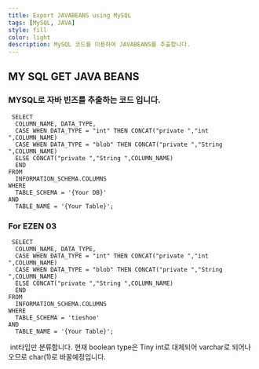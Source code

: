 ```yaml
---
title: Export JAVABEANS using MySQL
tags: [MySQL, JAVA]
style: fill
color: light
description: MySQL 코드를 이용하여 JAVABEANS를 추출합니다.
---
```


## MY SQL GET JAVA BEANS



### MYSQL로 자바 빈즈를 추출하는 코드 입니다.

```mysql
 SELECT
  COLUMN_NAME, DATA_TYPE,
  CASE WHEN DATA_TYPE = "int" THEN CONCAT("private ","int ",COLUMN_NAME) 
  CASE WHEN DATA_TYPE = "blob" THEN CONCAT("private ","String ",COLUMN_NAME) 
  ELSE CONCAT("private ","String ",COLUMN_NAME) 
  END
FROM
  INFORMATION_SCHEMA.COLUMNS 
WHERE
  TABLE_SCHEMA = '{Your DB}'
AND
  TABLE_NAME = '{Your Table}';
```

### For EZEN 03
```mysql
 SELECT
  COLUMN_NAME, DATA_TYPE,
  CASE WHEN DATA_TYPE = "int" THEN CONCAT("private ","int ",COLUMN_NAME) 
  CASE WHEN DATA_TYPE = "blob" THEN CONCAT("private ","String ",COLUMN_NAME) 
  ELSE CONCAT("private ","String ",COLUMN_NAME) 
  END
FROM
  INFORMATION_SCHEMA.COLUMNS 
WHERE
  TABLE_SCHEMA = 'tieshoe'
AND
  TABLE_NAME = '{Your Table}';
```

​	int타입만 분류합니다. 현재 boolean type은 Tiny int로 대체되어 varchar로 되어나오므로 char(1)로 바꿀예정입니다.